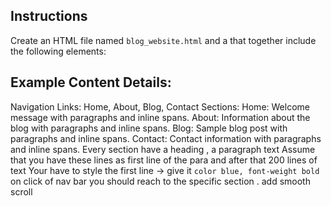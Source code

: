 ## Instructions
Create an HTML file named `blog_website.html` and a that together include the following elements:

 ## Example Content Details:
Navigation Links: Home, About, Blog, Contact
Sections:
Home: Welcome message with paragraphs and inline spans.
About: Information about the blog with paragraphs and inline spans.
Blog: Sample blog post with paragraphs and inline spans.
Contact: Contact information with paragraphs and inline spans.
Every section have a heading , a paragraph text
Assume that you have these lines as first line of the para and after that 200 lines of text
Your have to style the first line -> give it `color blue, font-weight bold`
on click of nav bar you should reach to the specific section .
add smooth scroll